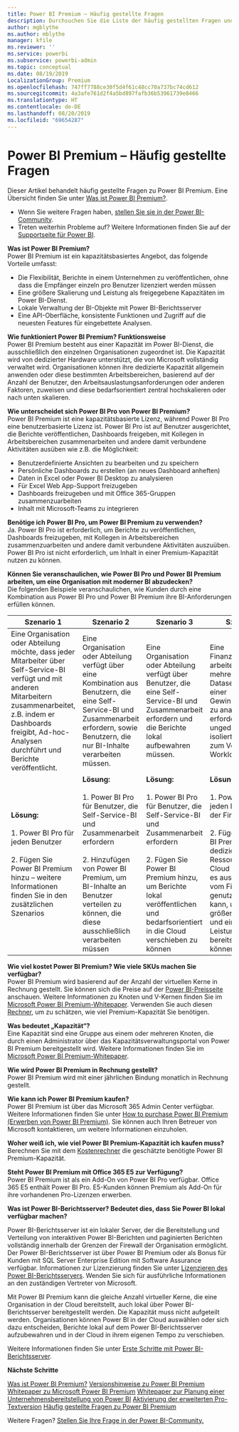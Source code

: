 ```yaml
---
title: Power BI Premium – Häufig gestellte Fragen
description: Durchsuchen Sie die Liste der häufig gestellten Fragen und Antworten zum Power BI-Premium-Angebot.
author: mgblythe
ms.author: mblythe
manager: kfile
ms.reviewer: ''
ms.service: powerbi
ms.subservice: powerbi-admin
ms.topic: conceptual
ms.date: 08/19/2019
LocalizationGroup: Premium
ms.openlocfilehash: 747ff7788ce30f5d4f61c48cc70a737bc74cd612
ms.sourcegitcommit: 4a3afe761d2f4a5bd897fafb36b53961739e8466
ms.translationtype: HT
ms.contentlocale: de-DE
ms.lasthandoff: 08/20/2019
ms.locfileid: "69654287"
---
```

# <a name="power-bi-premium-faq"></a>Power BI Premium – Häufig gestellte Fragen

Dieser Artikel behandelt häufig gestellte Fragen zu Power BI Premium. Eine Übersicht finden Sie unter [Was ist Power BI Premium?](service-premium-what-is.md).

* Wenn Sie weitere Fragen haben, [stellen Sie sie in der Power BI-Community](http://community.powerbi.com/).
* Treten weiterhin Probleme auf? Weitere Informationen finden Sie auf der [Supportseite für Power BI](https://powerbi.microsoft.com/support/).

**Was ist Power BI Premium?**  
Power BI Premium ist ein kapazitätsbasiertes Angebot, das folgende Vorteile umfasst:

* Die Flexibilität, Berichte in einem Unternehmen zu veröffentlichen, ohne dass die Empfänger einzeln pro Benutzer lizenziert werden müssen
* Eine größere Skalierung und Leistung als freigegebene Kapazitäten im Power BI-Dienst.
* Lokale Verwaltung der BI-Objekte mit Power BI-Berichtsserver
* Eine API-Oberfläche, konsistente Funktionen und Zugriff auf die neuesten Features für eingebettete Analysen.

**Wie funktioniert Power BI Premium? Funktionsweise**  
Power BI Premium besteht aus einer Kapazität im Power BI-Dienst, die ausschließlich den einzelnen Organisationen zugeordnet ist. Die Kapazität wird von dedizierter Hardware unterstützt, die von Microsoft vollständig verwaltet wird. Organisationen können ihre dedizierte Kapazität allgemein anwenden oder diese bestimmten Arbeitsbereichen, basierend auf der Anzahl der Benutzer, den Arbeitsauslastungsanforderungen oder anderen Faktoren, zuweisen und diese bedarfsorientiert zentral hochskalieren oder nach unten skalieren.

**Wie unterscheidet sich Power BI Pro von Power BI Premium?**  
Power BI Premium ist eine kapazitätsbasierte Lizenz, während Power BI Pro eine benutzerbasierte Lizenz ist. Power BI Pro ist auf Benutzer ausgerichtet, die Berichte veröffentlichen, Dashboards freigeben, mit Kollegen in Arbeitsbereichen zusammenarbeiten und andere damit verbundene Aktivitäten ausüben wie z.B. die Möglichkeit:

* Benutzerdefinierte Ansichten zu bearbeiten und zu speichern
* Persönliche Dashboards zu erstellen (an neues Dashboard anheften)
* Daten in Excel oder Power BI Desktop zu analysieren
* Für Excel Web App-Support freizugeben
* Dashboards freizugeben und mit Office 365-Gruppen zusammenzuarbeiten
* Inhalt mit Microsoft-Teams zu integrieren

**Benötige ich Power BI Pro, um Power BI Premium zu verwenden?**  
Ja. Power BI Pro ist erforderlich, um Berichte zu veröffentlichen, Dashboards freizugeben, mit Kollegen in Arbeitsbereichen zusammenzuarbeiten und andere damit verbundene Aktivitäten auszuüben. Power BI Pro ist nicht erforderlich, um Inhalt in einer Premium-Kapazität nutzen zu können.

**Können Sie veranschaulichen, wie Power BI Pro und Power BI Premium arbeiten, um eine Organisation mit moderner BI abzudecken?**  
Die folgenden Beispiele veranschaulichen, wie Kunden durch eine Kombination aus Power BI Pro und Power BI Premium ihre BI-Anforderungen erfüllen können.

| Szenario 1 | Szenario 2 | Szenario 3 | Szenario 4 |
| --- | --- | --- | --- |
| Eine Organisation oder Abteilung möchte, dass jeder Mitarbeiter über Self-Service-BI verfügt und mit anderen Mitarbeitern zusammenarbeitet, z.B. indem er Dashboards freigibt, Ad-hoc-Analysen durchführt und Berichte veröffentlicht. | Eine Organisation oder Abteilung verfügt über eine Kombination aus Benutzern, die eine Self-Service-BI und Zusammenarbeit erfordern, sowie Benutzern, die nur BI-Inhalte verarbeiten müssen. | Eine Organisation oder Abteilung verfügt über Benutzer, die eine Self-Service-BI und Zusammenarbeit erfordern und die Berichte lokal aufbewahren müssen. | Eine Finanzabteilung arbeitet aktiv, um mehrere große Datasets im Vorfeld einer Gewinnankündigung zu analysieren und erfordert ungedrosselte und isolierte Kapazität zum Verwalten der Workloads. |
| **Lösung:**<br/><br/>1. Power BI Pro für jeden Benutzer<br/><br/>2. Fügen Sie Power BI Premium hinzu – weitere Informationen finden Sie in den zusätzlichen Szenarios |**Lösung:**<br/><br/>1. Power BI Pro für Benutzer, die Self-Service-BI und Zusammenarbeit erfordern<br/><br/>2. Hinzufügen von Power BI Premium, um BI-Inhalte an Benutzer verteilen zu können, die diese ausschließlich verarbeiten müssen |**Lösung:**<br/><br/>1. Power BI Pro für Benutzer, die Self-Service-BI und Zusammenarbeit erfordern<br/><br/>2. Fügen Sie Power BI Premium hinzu, um Berichte lokal veröffentlichen und bedarfsorientiert in die Cloud verschieben zu können |**Lösung:**<br/><br/>1. Power BI Pro für jeden Benutzer in der Finanzabteilung<br/><br/>2. Fügen Sie Power BI Premium für die dedizierten Ressourcen in der Cloud hinzu, damit es ausschließlich vom Finanzteam genutzt werden kann, um eine größere Staffelung und eine bessere Leistung bereitstellen zu können |

**Wie viel kostet Power BI Premium? Wie viele SKUs machen Sie verfügbar?**  
Power BI Premium wird basierend auf der Anzahl der virtuellen Kerne in Rechnung gestellt. Sie können sich die Preise auf der [Power BI-Preisseite](https://powerbi.microsoft.com/pricing/) anschauen. Weitere Informationen zu Knoten und V-Kernen finden Sie im [Microsoft Power BI Premium-Whitepaper](https://aka.ms/pbipremiumwhitepaper). Verwenden Sie auch diesen [Rechner](https://powerbi.microsoft.com/calculator/), um zu schätzen, wie viel Premium-Kapazität Sie benötigen.

**Was bedeutet „Kapazität“?**  
Eine Kapazität sind eine Gruppe aus einem oder mehreren Knoten, die durch einen Administrator über das Kapazitätsverwaltungsportal von Power BI Premium bereitgestellt wird. Weitere Informationen finden Sie im [Microsoft Power BI Premium-Whitepaper](https://aka.ms/pbipremiumwhitepaper).

**Wie wird Power BI Premium in Rechnung gestellt?**  
Power BI Premium wird mit einer jährlichen Bindung monatlich in Rechnung gestellt.

**Wie kann ich Power BI Premium kaufen?**  
Power BI Premium ist über das Microsoft 365 Admin Center verfügbar. Weitere Informationen finden Sie unter [How to purchase Power BI Premium (Erwerben von Power BI Premium)](service-admin-premium-purchase.md). Sie können auch Ihren Betreuer von Microsoft kontaktieren, um weitere Informationen einzuholen.

**Woher weiß ich, wie viel Power BI Premium-Kapazität ich kaufen muss?**  
Berechnen Sie mit dem [Kostenrechner](https://powerbi.microsoft.com/calculator/) die geschätzte benötigte Power BI Premium-Kapazität.

**Steht Power BI Premium mit Office 365 E5 zur Verfügung?**  
Power BI Premium ist als ein Add-On von Power BI Pro verfügbar. Office 365 E5 enthält Power BI Pro. E5-Kunden können Premium als Add-On für ihre vorhandenen Pro-Lizenzen erwerben.

**Was ist Power BI-Berichtsserver? Bedeutet dies, dass Sie Power BI lokal verfügbar machen?**

Power BI-Berichtsserver ist ein lokaler Server, der die Bereitstellung und Verteilung von interaktiven Power BI-Berichten und paginierten Berichten vollständig innerhalb der Grenzen der Firewall der Organisation ermöglicht. Der Power BI-Berichtsserver ist über Power BI Premium oder als Bonus für Kunden mit SQL Server Enterprise Edition mit Software Assurance verfügbar. Informationen zur Lizenzierung finden Sie unter [Lizenzieren des Power BI-Berichtsservers](report-server/get-started.md#licensing-power-bi-report-server). Wenden Sie sich für ausführliche Informationen an den zuständigen Vertreter von Microsoft.

Mit Power BI Premium kann die gleiche Anzahl virtueller Kerne, die eine Organisation in der Cloud bereitstellt, auch lokal über Power BI-Berichtsserver bereitgestellt werden. Die Kapazität muss nicht aufgeteilt werden. Organisationen können Power BI in der Cloud auswählen oder sich dazu entscheiden, Berichte lokal auf dem Power BI-Berichtsserver aufzubewahren und in der Cloud in ihrem eigenen Tempo zu verschieben.

Weitere Informationen finden Sie unter [Erste Schritte mit Power BI-Berichtsserver](report-server/get-started.md).

**Nächste Schritte**

[Was ist Power BI Premium?](service-premium-what-is.md)
[Versionshinweise zu Power BI Premium](service-premium-release-notes.md)
[Whitepaper zu Microsoft Power BI Premium](https://aka.ms/pbipremiumwhitepaper)
[Whitepaper zur Planung einer Unternehmensbereitstellung von Power BI](https://aka.ms/pbienterprisedeploy)
[Aktivierung der erweiterten Pro-Textversion](service-extended-pro-trial.md)
[Häufig gestellte Fragen zu Power BI Premium](developer/embedded-faq.md)

Weitere Fragen? [Stellen Sie Ihre Frage in der Power BI-Community.](https://community.powerbi.com/)
